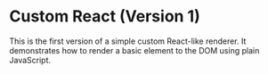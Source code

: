 # Custom React (Version 1)

This is the first version of a simple custom React-like renderer. It demonstrates how to render a basic element to the DOM using plain JavaScript.
